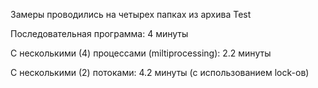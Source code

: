Замеры проводились на четырех папках из архива Test

Последовательная программа: 4 минуты

С несколькими (4) процессами (miltiprocessing): 2.2 минуты

С несколькими (2) потоками: 4.2 минуты (с использованием lock-ов)
